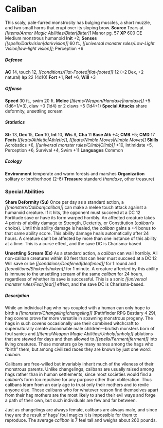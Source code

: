 ﻿---
cssclass: [monsters]
title1: Caliban
desc_short: This scaly, pale-furred monstrosity has bulging muscles, a short muzzle,
  and two small horns that erupt over its sloping brow.
title2: Caliban
CR: 2
sources:
- name: Tears at Bitter Manor
  page: 57
  link: http://paizo.com/products/btpy93qw?Pathfinder-Module-Tears-at-Bitter-Manor
XP: 600
alignment: CE
size: Medium
type: monstrous humanoid
initiative:
  bonus: 2
senses:
  darkvision: 60
  low-light vision: true
AC:
  AC: 14
  touch: 12
  flat_footed: 12
  components:
    dex: 2
    natural: 2
HP:
  HP: 22
  long: 4d10
saves:
  fort: 1
  ref: 6
  will: 3
speeds:
  base: 30
  swim: 20
attacks:
  melee:
  - - text: handaxe +5 (1d6+1/×3)
      entries:
      - - damage: 1d6+1
          crit_multiplier: 3
      attack: handaxe
      bonus:
      - 5
    - text: claw +0 (1d4)
      entries:
      - - damage: 1d4
      attack: claw
      bonus:
      - 0
  - - text: 2 claws +5 (1d4+1)
      entries:
      - - damage: 1d4+1
      count: 2
      attack: claws
      bonus:
      - 5
  special:
  - share deformity
  - unsettling scream
ability_scores:
  STR: 13
  DEX: 15
  CON: 10
  INT: 10
  WIS: 8
  CHA: 11
BAB: 4
CMB: 5
CMD: 17
feats:
- name: Athletic
- name: Nimble Moves
skills:
  Acrobatics: 6
  Climb: 10
  Intimidate: 5
  Perception: 6
  Survival: 4
  Swim: 11
languages:
- Common
ecology:
  environment: temperate and warm forests and marshes
  organization: solitary or brotherhood (2-6)
  treasure_type: standard
  treasure:
  - handaxe
  - other treasure
special_abilities:
  Share Deformity (Su): Once per day as a standard action, a caliban can make a melee
    touch attack against a humanoid creature. If it hits, the opponent must succeed
    at a DC 12 Fortitude save or have its form warped horribly. An affected creature
    takes 4 points of ability damage to Strength, Dexterity, or Constitution (caliban's
    choice). Until this ability damage is healed, the caliban gains a +4 bonus to
    that same ability score. This ability damage heals automatically after 24 hours.
    A creature can't be affected by more than one instance of this ability at a time.
    This is a curse effect, and the save DC is Charisma-based.
  Unsettling Scream (Ex): As a standard action, a caliban can wail horribly. All non-caliban
    creatures within 60 feet that can hear must succeed at a DC 12 Will save or be
    deafened for 1 round and shaken for 1 minute. A creature affected by this ability
    is immune to the unsettling scream of the same caliban for 24 hours, regardless
    of whether its save is successful. This is a sonic fear effect, and the save DC
    is Charisma-based.
desc_long: |-
  While an individual hag who has coupled with a human can only hope to birth a changeling (Pathfinder RPG Bestiary 4 29), hag covens prove far more versatile in spawning monstrous progeny. The hags in such covens occasionally use their combined witchcraft to supernaturally create abominable male children-brutish monsters born of foul sanies and unholy ablutions that are stewed for days and then allowed to ferment into living creatures. These monsters go by many names among the hags who “birth” them, but among civilized races they are known by just one word: caliban.

  Calibans are free-willed but invariably inherit much of the vileness of their monstrous parents. Unlike changelings, calibans are usually raised among hags rather than in human settlements, since most societies would find a caliban's form too repulsive for any purpose other than obliteration. Thus calibans learn from an early age to trust only their mothers and to revile anyone else. Those calibans who for whatever reason find themselves apart from their hag mothers are the most likely to shed their evil ways and forge a path of their own, but such individuals are few and far between.

  Just as changelings are always female, calibans are always male, and since they are the result of hags' foul magics it is impossible for them to reproduce. The average caliban is 7 feel tall and weighs about 260 pounds.

---

# Caliban
This scaly, pale-furred monstrosity has bulging muscles, a short muzzle, and two small horns that erupt over its sloping brow.
**Source** Tears at _[[items/Armor Magic Abilities/Bitter|Bitter]]_ Manor pg. 57
**XP** 600
CE Medium monstrous humanoid
**Init** +2; **Senses** _[[spells/Darkvision|darkvision]]_ 60 ft., _[[universal monster rules/Low-Light Vision|low-light vision]]_; Perception +6

##### Defense

**AC** 14, touch 12, _[[conditions/Flat-Footed|flat-footed]]_ 12 (+2 Dex, +2 natural)
**hp** 22 (4d10)
**Fort** +1, **Ref** +6, **Will** +3

##### Offense
**Speed** 30 ft., swim 20 ft.
**Melee** _[[items/Weapon/Handaxe|handaxe]]_ +5 (1d6+1/×3), claw +0 (1d4) or 2 claws +5 (1d4+1)
**Special Attacks** share deformity, unsettling scream

##### Statistics
**Str** 13, **Dex** 15, **Con** 10, **Int** 10, **Wis** 8, **Cha** 11
**Base Atk** +4; **CMB** +5; **CMD** 17
**Feats** _[[feats/Athletic|Athletic]]_, _[[feats/Nimble Moves|Nimble Moves]]_
**Skills** Acrobatics +6, _[[universal monster rules/Climb|Climb]]_ +10, Intimidate +5, Perception +6, Survival +4, Swim +11
**Languages** Common

##### Ecology

**Environment** temperate and warm forests and marshes
**Organization** solitary or brotherhood (2–6)
**Treasure** standard (_handaxe_, other treasure)

### Special Abilities
**Share Deformity (Su)** Once per day as a standard action, a _[[monsters/Caliban|caliban]]_ can make a melee touch attack against a humanoid creature. If it hits, the opponent must succeed at a DC 12 Fortitude save or have its form warped horribly. An affected creature takes 4 points of ability damage to Strength, Dexterity, or Constitution (_caliban_’s choice). Until this ability damage is healed, the _caliban_ gains a +4 bonus to that same ability score. This ability damage heals automatically after 24 hours. A creature can’t be affected by more than one instance of this ability at a time. This is a curse effect, and the save DC is Charisma-based.

**Unsettling Scream (Ex)** As a standard action, a _caliban_ can wail horribly. All non-caliban creatures within 60 feet that can hear must succeed at a DC 12 Will save or be _[[conditions/Deafened|deafened]]_ for 1 round and _[[conditions/Shaken|shaken]]_ for 1 minute. A creature affected by this ability is immune to the unsettling scream of the same _caliban_ for 24 hours, regardless of whether its save is successful. This is a sonic _[[universal monster rules/Fear|fear]]_ effect, and the save DC is Charisma-based.

##### Description

While an individual hag who has coupled with a human can only hope to birth a _[[monsters/Changeling|changeling]]_ (Pathfinder RPG Bestiary 4 29), hag covens prove far more versatile in spawning monstrous progeny. The hags in such covens occasionally use their combined witchcraft to supernaturally create abominable male children—brutish monsters born of foul sanies and _[[items/Weapon Magic Abilities/Unholy|unholy]]_ ablutions that are stewed for days and then allowed to _[[spells/Ferment|ferment]]_ into living creatures. These monsters go by many names among the hags who “birth” them, but among civilized races they are known by just one word: _caliban_.

Calibans are free-willed but invariably inherit much of the vileness of their monstrous parents. Unlike changelings, calibans are usually raised among hags rather than in human settlements, since most societies would find a _caliban_’s form too repulsive for any purpose other than obliteration. Thus calibans learn from an early age to trust only their mothers and to revile anyone else. Those calibans who for whatever reason find themselves apart from their hag mothers are the most likely to shed their evil ways and forge a path of their own, but such individuals are few and far between.

Just as changelings are always female, calibans are always male, and since they are the result of hags’ foul magics it is impossible for them to reproduce. The average _caliban_ is 7 feel tall and weighs about 260 pounds.
